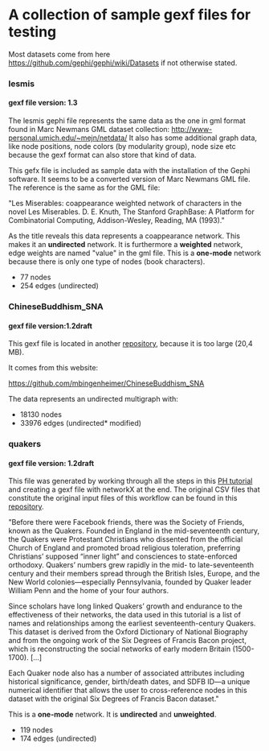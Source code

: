 # A collection of sample gexf files for testing

Most datasets come from here https://github.com/gephi/gephi/wiki/Datasets if not otherwise stated.

### lesmis

#### gexf file version: 1.3
The lesmis gephi file represents the same data as the one in gml format found in
Marc Newmans GML dataset collection: http://www-personal.umich.edu/~mejn/netdata/
It also has some additional graph data, like node positions, node colors (by modularity group), node size etc because the gexf format can also store that kind of data.

This gefx file is included as sample data with the installation of the Gephi software.
It seems to be a converted version of Marc Newmans GML file. The reference is the same as for the GML file:

"Les Miserables: coappearance weighted network of characters in the novel Les Miserables.
D. E. Knuth, The Stanford GraphBase: A Platform for Combinatorial Computing, Addison-Wesley, Reading, MA (1993)."

As the title reveals this data represents a coappearance network. This makes it an **undirected** network.
It is furthermore a **weighted** network, edge weights are named "value" in the gml file.
This is a **one-mode** network because there is only one type of nodes (book characters).
- 77 nodes
- 254 edges (undirected)

### ChineseBuddhism_SNA

#### gexf file version:1.2draft
This gexf file is located in another [repository](https://github.com/DHARPA-Project/kiara.examples/blob/main/examples/data/network_analysis/gexf),
because it is too large (20,4 MB).

It comes from this website:

https://github.com/mbingenheimer/ChineseBuddhism_SNA

The data represents an undirected multigraph with:

- 18130 nodes
- 33976 edges (undirected* modified)

### quakers

#### gexf file version: 1.2draft
This file was generated by working through all the steps in this [PH tutorial](https://programminghistorian.org/en/lessons/exploring-and-analyzing-network-data-with-python) and creating a gexf file with networkX at the end. The original CSV files that constitute the original input files of this workflow can be found in this [repository](https://github.com/DHARPA-Project/kiara_plugin.network_analysis/tree/develop/examples/data/quakers).

"Before there were Facebook friends, there was the Society of Friends, known as the Quakers. Founded in England in the mid-seventeenth century, the Quakers were Protestant Christians who dissented from the official Church of England and promoted broad religious toleration, preferring Christians’ supposed “inner light” and consciences to state-enforced orthodoxy. Quakers’ numbers grew rapidly in the mid- to late-seventeenth century and their members spread through the British Isles, Europe, and the New World colonies—especially Pennsylvania, founded by Quaker leader William Penn and the home of your four authors.

Since scholars have long linked Quakers’ growth and endurance to the effectiveness of their networks, the data used in this tutorial is a list of names and relationships among the earliest seventeenth-century Quakers. This dataset is derived from the Oxford Dictionary of National Biography and from the ongoing work of the Six Degrees of Francis Bacon project, which is reconstructing the social networks of early modern Britain (1500-1700). [...]

Each Quaker node also has a number of associated attributes including historical significance, gender, birth/death dates, and SDFB ID—a unique numerical identifier that allows the user to cross-reference nodes in this dataset with the original Six Degrees of Francis Bacon dataset."

This is a **one-mode** network. It is **undirected** and **unweighted**.

- 119 nodes
- 174 edges (undirected)
